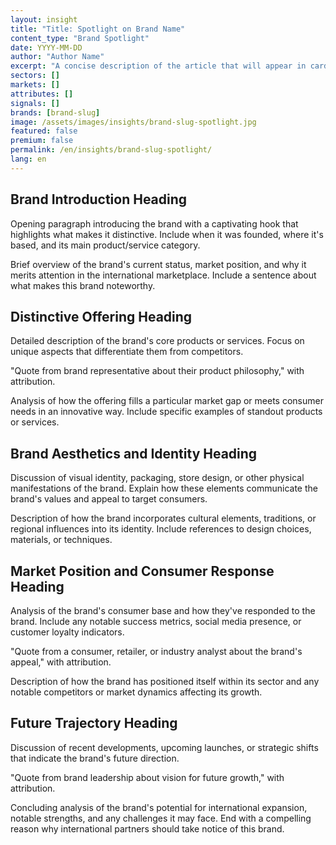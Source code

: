 ```yaml
---
layout: insight
title: "Title: Spotlight on Brand Name"
content_type: "Brand Spotlight"
date: YYYY-MM-DD
author: "Author Name"
excerpt: "A concise description of the article that will appear in cards on the homepage and in search results. It should capture attention and accurately convey the content (2-3 sentences)."
sectors: []
markets: []
attributes: []
signals: []
brands: [brand-slug]
image: /assets/images/insights/brand-slug-spotlight.jpg
featured: false
premium: false
permalink: /en/insights/brand-slug-spotlight/
lang: en
---
```


## Brand Introduction Heading

Opening paragraph introducing the brand with a captivating hook that highlights what makes it distinctive. Include when it was founded, where it's based, and its main product/service category.

Brief overview of the brand's current status, market position, and why it merits attention in the international marketplace. Include a sentence about what makes this brand noteworthy.

## Distinctive Offering Heading

Detailed description of the brand's core products or services. Focus on unique aspects that differentiate them from competitors.

"Quote from brand representative about their product philosophy," with attribution.

Analysis of how the offering fills a particular market gap or meets consumer needs in an innovative way. Include specific examples of standout products or services.

## Brand Aesthetics and Identity Heading

Discussion of visual identity, packaging, store design, or other physical manifestations of the brand. Explain how these elements communicate the brand's values and appeal to target consumers.

Description of how the brand incorporates cultural elements, traditions, or regional influences into its identity. Include references to design choices, materials, or techniques.

## Market Position and Consumer Response Heading

Analysis of the brand's consumer base and how they've responded to the brand. Include any notable success metrics, social media presence, or customer loyalty indicators.

"Quote from a consumer, retailer, or industry analyst about the brand's appeal," with attribution.

Description of how the brand has positioned itself within its sector and any notable competitors or market dynamics affecting its growth.

## Future Trajectory Heading

Discussion of recent developments, upcoming launches, or strategic shifts that indicate the brand's future direction.

"Quote from brand leadership about vision for future growth," with attribution.

Concluding analysis of the brand's potential for international expansion, notable strengths, and any challenges it may face. End with a compelling reason why international partners should take notice of this brand.

